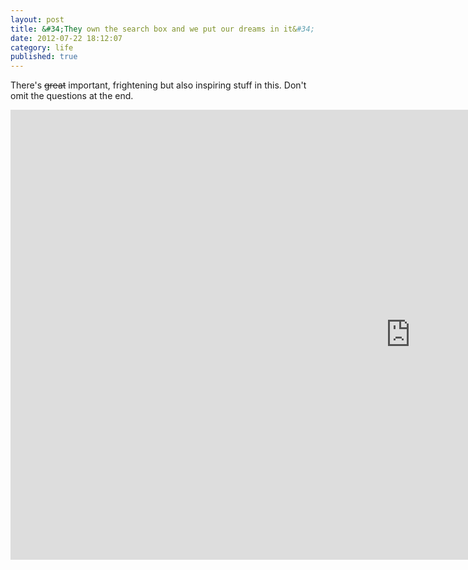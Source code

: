 ```yaml
---
layout: post
title: &#34;They own the search box and we put our dreams in it&#34;
date: 2012-07-22 18:12:07
category: life
published: true
---
```


There's <del>great</del> important, frightening but also inspiring stuff in this. Don't omit the questions at the end.

<div class="videoWrapper-16-9"><iframe width="1280" height="720" src="https://www.youtube.com/embed/sKOk4Y4inVY?rel=0" frameborder="0" allowfullscreen></iframe></div>